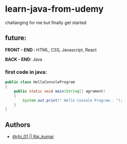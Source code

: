 # learn-java-from-udemy
challanging for me but finally get started
## future:

**FRONT - END :** HTML, CSS, Javascript, React

**BACK - END:** Java


### first code in java:
```java
public class HelloConsoleProgram
{
	public static void main(String[] agrument)
	{
		System.out.print(" Hello Console Program.. ");
	}
}
```

## Authors

- [@rbj_01 || Raj_kumar](https://github.com/Shri-RajKumar)

